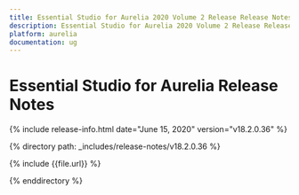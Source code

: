 ```yaml
---
title: Essential Studio for Aurelia 2020 Volume 2 Release Release Notes  
description: Essential Studio for Aurelia 2020 Volume 2 Release Release Notes  
platform: aurelia
documentation: ug
---
```


# Essential Studio for Aurelia  Release Notes  

{% include release-info.html date="June 15, 2020"  version="v18.2.0.36" %} 


{% directory path: _includes/release-notes/v18.2.0.36 %}

{% include {{file.url}} %}

{% enddirectory %}